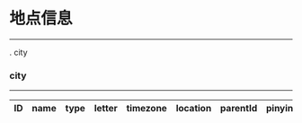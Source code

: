 # 地点信息
---

. city

### city
---

| ID | name | type | letter | timezone | location | parentId | pinyin | 
| -  | -    | -    | -      | -        | -        | -        | -      |

